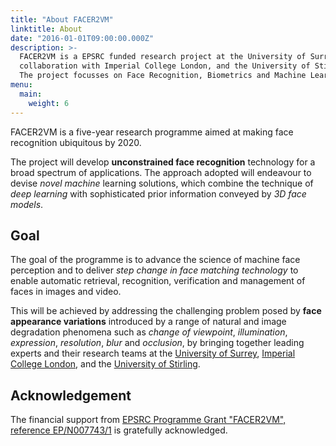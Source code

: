 ```yaml
---
title: "About FACER2VM"
linktitle: About
date: "2016-01-01T09:00:00.000Z"
description: >-
  FACER2VM is a EPSRC funded research project at the University of Surrey, in
  collaboration with Imperial College London, and the University of Stirling.
  The project focusses on Face Recognition, Biometrics and Machine Learning.
menu:
  main:
    weight: 6
---
```


FACER2VM is a five-year research programme aimed at making face recognition
ubiquitous by 2020.

The project will develop **unconstrained face recognition** technology for a
broad spectrum of applications. The approach adopted will endeavour to devise
*novel machine* learning solutions, which combine the technique of *deep
learning* with sophisticated prior information conveyed by *3D face models*.

Goal
----
The goal of the programme is to advance the science of machine face perception
and to deliver *step change in face matching technology* to enable automatic
retrieval, recognition, verification and management of faces in images and
video.

This will be achieved by addressing the challenging problem posed by **face
appearance variations** introduced by a range of natural and image degradation
phenomena such as *change of viewpoint*, *illumination*, *expression*,
*resolution*, *blur* and *occlusion*, by bringing together leading experts and
their research teams at the [University of Surrey][SURREY], [Imperial College
London][IMPERIAL], and the [University of Stirling][STIRLING].

Acknowledgement
---------------
The financial support from [EPSRC Programme Grant "FACER2VM", reference
EP/N007743/1][GRANT] is gratefully acknowledged.



[GRANT]: http://gow.epsrc.ac.uk/NGBOViewGrant.aspx?GrantRef=EP/N007743/1
[IMPERIAL]: https://www.imperial.ac.uk/
[STIRLING]: https://www.stir.ac.uk/
[SURREY]: https://www.surrey.ac.uk/
